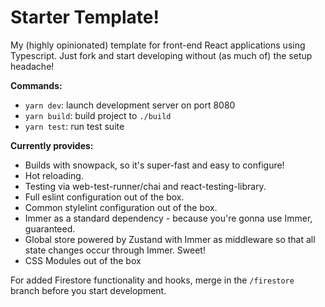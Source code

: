 # Starter Template!

My (highly opinionated) template for front-end React applications using Typescript. Just fork and start developing without (as much of) the setup headache!

**Commands:**

* `yarn dev`: launch development server on port 8080
* `yarn build`: build project to `./build`
* `yarn test`: run test suite

**Currently provides:**

* Builds with snowpack, so it's super-fast and easy to configure!
* Hot reloading.
* Testing via web-test-runner/chai and react-testing-library.
* Full eslint configuration out of the box.
* Common stylelint configuration out of the box.
* Immer as a standard dependency - because you're gonna use Immer, guaranteed.
* Global store powered by Zustand with Immer as middleware so that all state changes occur through Immer. Sweet!
* CSS Modules out of the box

For added Firestore functionality and hooks, merge in the `/firestore` branch before you start development.
